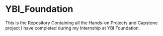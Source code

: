 # YBI_Foundation
This is the Repository Containing all the Hands-on Projects and Capstone project I have completed during my Internship at YBI Foundation.

